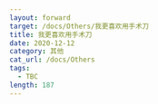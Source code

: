 ```yaml
---
layout: forward
target: /docs/Others/我更喜欢用手术刀
title: 我更喜欢用手术刀
date: 2020-12-12
category: 其他
cat_url: /docs/Others
tags: 
  - TBC
length: 187
---
```



